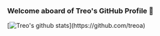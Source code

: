 ### Welcome aboard of Treo's GitHub Profile 👋

[![Treo's github stats](https://github-readme-stats.vercel.app/api?username=treoa&count_private=true&show_icons=true&theme=buefy&custom_title=Treo's+magics+on+GitHub")](https://github.com/treoa)

<!--
- 🔭 I’m currently working on ...
- 🌱 I’m currently learning ...
- 👯 I’m looking to collaborate on ...
- 🤔 I’m looking for help with ...
- 💬 Ask me about ...
- 📫 How to reach me: ...
- 😄 Pronouns: ...
- ⚡ Fun fact: ...
-->
